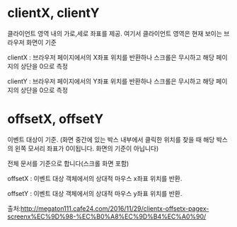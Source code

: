# clientX, clientY

클라이언트 영역 내의 가로,세로 좌표를 제공.
여기서 클라이언트 영역은 현재 보이는 브라우저 화면이 기준

clientX : 브라우저 페이지에서의 X좌표 위치를 반환하나 스크롤은 무시하고 해당 페이지의 상단을 0으로 측정

clientY : 브라우저 페이지에서의 Y좌표 위치를 반환하나 스크롤은 무시하고 해당 페이지의 상단을 0으로 측정

# offsetX, offsetY

이벤트 대상이 기준.
(화면 중간에 있는 박스 내부에서 클릭한 위치를 찾을 때 해당 박스의 왼쪽 모서리 좌표가 0이됩니다. 화면의 기준이 아닙니다)

전체 문서를 기준으로 합니다(스크롤 화면 포함)

offsetX : 이벤트 대상 객체에서의 상대적 마우스 x좌표 위치를 반환.

offsetY : 이벤트 대상 객체에서의 상대적 마우스 y좌표 위치를 반환.

출처:http://megaton111.cafe24.com/2016/11/29/clientx-offsetx-pagex-screenx%EC%9D%98-%EC%B0%A8%EC%9D%B4%EC%A0%90/
